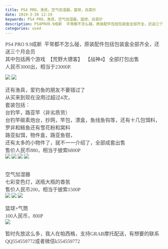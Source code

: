 ```yaml
---
title: PS4 PRO，渔具，空气加湿器，篮球，白菜价
date: 2019-3-30 12:19
keywords: PS4 PRO，渔具，空气加湿器，篮球，白菜价
description: PS4PRO9.9成新  平常都不怎么碰，原装配件包括包装盒全部齐全，还送三个月会员其中包括两个游戏  【荒野大镖客】  【战神4】全部打包出售人民币3000出，相当于23000P.还有渔具，爱钓鱼的朋友不要错过了从买来到现在没用过超过4次
categories: used
---
```

<td class="t_f" id="postmessage_3345464">

<font color="#444444"><font face="微软雅黑"><font style="font-size:16px">PS4 PRO 9.9成新  平常都不怎么碰，原装配件包括包装盒全部齐全，还送三个月会员</font></font></font><br/>
<font color="#444444"><font face="微软雅黑"><font style="font-size:16px">其中包括两个游戏  【荒野大镖客】  【战神4】 全部打包出售</font></font></font><br/>
<font color="#444444"><font face="微软雅黑"><font style="font-size:16px">人民币3000出，相当于23000P.</font></font></font><br/>

<img aid="1126102" data-cf-modified-b405e4b88ca2354e1339b6e9-="" file="data/attachment/forum/201903/30/120515l7jajf8a88az1n62.jpg.thumb.jpg" id="aimg_1126102" inpost="1" onclick="" onmouseover="" src="http://www.flw.ph/data/attachment/forum/201903/30/120515l7jajf8a88az1n62.jpg" style="cursor:pointer" zoomfile="data/attachment/forum/201903/30/120515l7jajf8a88az1n62.jpg"/>



<img aid="1126103" data-cf-modified-b405e4b88ca2354e1339b6e9-="" file="data/attachment/forum/201903/30/120516t6fvvm9je8nz40x4.jpg.thumb.jpg" id="aimg_1126103" inpost="1" onclick="" onmouseover="" src="http://www.flw.ph/data/attachment/forum/201903/30/120516t6fvvm9je8nz40x4.jpg" style="cursor:pointer" zoomfile="data/attachment/forum/201903/30/120516t6fvvm9je8nz40x4.jpg"/>


<br/>
<br/>
<font color="#444444"><font face="微软雅黑"><font style="font-size:16px">还有渔具，爱钓鱼的朋友不要错过了</font></font></font><br/>
<font color="#444444"><font face="微软雅黑"><font style="font-size:16px">从买来到现在没用过超过4次，</font></font></font><br/>
<font color="#444444"><font face="微软雅黑"><font style="font-size:16px">套装包括：</font></font></font><br/>
<font color="#444444"><font face="微软雅黑"><font style="font-size:16px">台钓竿，路亚竿（非劣质货）</font></font></font><br/>
<font color="#444444"><font face="微软雅黑"><font style="font-size:16px">台钓竿碳素炮台，抄网，竿包，漂盒，鱼线鱼钩等，还有十几包饵料，罗非和鲢鱼还有雪花粉和窝料</font></font></font><br/>
<font color="#444444"><font face="微软雅黑"><font style="font-size:16px">路亚拟饵，物件盒，路亚鱼钳，</font></font></font><br/>
<font color="#444444"><font face="微软雅黑"><font style="font-size:16px">还有太多的小物件了，就不一一介绍了，全部成套出售</font></font></font><br/>
<font color="#444444"><font face="微软雅黑"><font style="font-size:16px">售价人民币880，相当于披索6800P</font></font></font><br/>

<img aid="1126112" data-cf-modified-b405e4b88ca2354e1339b6e9-="" file="data/attachment/forum/201903/30/121753dgqpfqfhx7gnrxyz.jpg.thumb.jpg" id="aimg_1126112" inpost="1" onclick="" onmouseover="" src="http://www.flw.ph/data/attachment/forum/201903/30/121753dgqpfqfhx7gnrxyz.jpg" style="cursor:pointer" zoomfile="data/attachment/forum/201903/30/121753dgqpfqfhx7gnrxyz.jpg"/>



<img aid="1126113" data-cf-modified-b405e4b88ca2354e1339b6e9-="" file="data/attachment/forum/201903/30/121757n0sjajkqgwdgz0qq.jpg.thumb.jpg" id="aimg_1126113" inpost="1" onclick="" onmouseover="" src="http://www.flw.ph/data/attachment/forum/201903/30/121757n0sjajkqgwdgz0qq.jpg" style="cursor:pointer" zoomfile="data/attachment/forum/201903/30/121757n0sjajkqgwdgz0qq.jpg"/>



<img aid="1126114" data-cf-modified-b405e4b88ca2354e1339b6e9-="" file="data/attachment/forum/201903/30/121801sphossizap5v1hyi.jpg.thumb.jpg" id="aimg_1126114" inpost="1" onclick="" onmouseover="" src="http://www.flw.ph/data/attachment/forum/201903/30/121801sphossizap5v1hyi.jpg" style="cursor:pointer" zoomfile="data/attachment/forum/201903/30/121801sphossizap5v1hyi.jpg"/>



<img aid="1126116" data-cf-modified-b405e4b88ca2354e1339b6e9-="" file="data/attachment/forum/201903/30/121807bw0v9qll5bk0a0d7.jpg.thumb.jpg" id="aimg_1126116" inpost="1" onclick="" onmouseover="" src="http://www.flw.ph/data/attachment/forum/201903/30/121807bw0v9qll5bk0a0d7.jpg" style="cursor:pointer" zoomfile="data/attachment/forum/201903/30/121807bw0v9qll5bk0a0d7.jpg"/>


<br/>
<br/>
<br/>
<font color="#444444"><font face="微软雅黑"><font style="font-size:16px">空气加湿器</font></font></font><br/>
<font color="#444444"><font face="微软雅黑"><font style="font-size:16px">七彩变色灯，送瓶大瓶的香氛</font></font></font><br/>
<font color="#444444"><font face="微软雅黑"><font style="font-size:16px">售价人民币200，相当于披索1500P</font></font></font><br/>

<img aid="1126119" data-cf-modified-b405e4b88ca2354e1339b6e9-="" file="data/attachment/forum/201903/30/121838wx6wnds6aax4dssf.jpg.thumb.jpg" id="aimg_1126119" inpost="1" onclick="" onmouseover="" src="http://www.flw.ph/data/attachment/forum/201903/30/121838wx6wnds6aax4dssf.jpg" style="cursor:pointer" zoomfile="data/attachment/forum/201903/30/121838wx6wnds6aax4dssf.jpg"/>



<img aid="1126118" data-cf-modified-b405e4b88ca2354e1339b6e9-="" file="data/attachment/forum/201903/30/121835dxz22wwzc290pmwe.jpg.thumb.jpg" id="aimg_1126118" inpost="1" onclick="" onmouseover="" src="http://www.flw.ph/data/attachment/forum/201903/30/121835dxz22wwzc290pmwe.jpg" style="cursor:pointer" zoomfile="data/attachment/forum/201903/30/121835dxz22wwzc290pmwe.jpg"/>



<img aid="1126117" data-cf-modified-b405e4b88ca2354e1339b6e9-="" file="data/attachment/forum/201903/30/121831ik2ds74qlzknlvvm.jpg.thumb.jpg" id="aimg_1126117" inpost="1" onclick="" onmouseover="" src="http://www.flw.ph/data/attachment/forum/201903/30/121831ik2ds74qlzknlvvm.jpg" style="cursor:pointer" zoomfile="data/attachment/forum/201903/30/121831ik2ds74qlzknlvvm.jpg"/>


<br/>
<br/>
<font color="#444444"><font face="微软雅黑"><font style="font-size:16px">篮球+气筒</font></font></font><br/>
<font color="#444444"><font face="微软雅黑"><font style="font-size:16px">100人民币，800P</font></font></font><br/>

<img aid="1126105" data-cf-modified-b405e4b88ca2354e1339b6e9-="" file="data/attachment/forum/201903/30/120904qm90gz0rro0m99bp.jpg.thumb.jpg" id="aimg_1126105" inpost="1" onclick="" onmouseover="" src="http://www.flw.ph/data/attachment/forum/201903/30/120904qm90gz0rro0m99bp.jpg" style="cursor:pointer" zoomfile="data/attachment/forum/201903/30/120904qm90gz0rro0m99bp.jpg"/>


<br/>
<br/>
<font color="#444444"><font face="微软雅黑"><font style="font-size:16px">暂时先放这么多，我人在帕西格，支持GRAB摩托配送，有想要的联系QQ554559772或者微信k554559772</font></font></font><br/>
</td>
